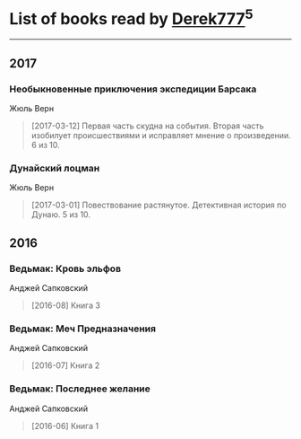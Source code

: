 # List of books read by [Derek777](http://openid.yandex.ru/Derek777/)<sup>5</sup>
---

## 2017

### Необыкновенные приключения экспедиции Барсака
Жюль Верн
> [2017-03-12] Первая часть скудна на события. Вторая часть изобилует происшествиями и исправляет мнение о произведении. 6 из 10.


### Дунайский лоцман
Жюль Верн
> [2017-03-01] Повествование растянутое. Детективная история по Дунаю. 5 из 10.



## 2016

### Ведьмак: Кровь эльфов
Анджей Сапковский
> [2016-08] Книга 3


### Ведьмак: Меч Предназначения
Анджей Сапковский
> [2016-07] Книга 2


### Ведьмак: Последнее желание
Анджей Сапковский
> [2016-06] Книга 1



